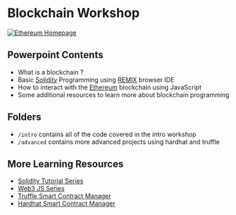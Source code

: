 # Blockchain Workshop

<a href="https://ethereum.org/"><img src="https://ethereum.org/static/28214bb68eb5445dcb063a72535bc90c/3bf79/hero.png" alt="Ethereum Homepage"></a>

## Powerpoint Contents
* What is a blockchain ?
* Basic [Solidity](https://soliditylang.org/) Programming using [REMIX](https://remix.ethereum.org/) browser IDE 
* How to interact with the [Ethereum](https://ethereum.org/) blockchain using JavaScript
* Some additional resources to learn more about blockchain programming

## Folders
* `/intro` contains all of the code covered in the intro workshop
* `/advanced` contains more advanced projects using hardhat and truffle

## More Learning Resources
* [Solidity Tutorial Series](https://www.youtube.com/watch?v=IkCfIE1VoRo) 
* [Web3 JS Series](https://www.youtube.com/watch?v=t3wM5903ty0&list=PLS5SEs8ZftgXlCGXNfzKdq7nGBcIaVOdN)
* [Truffle Smart Contract Manager](https://www.youtube.com/watch?v=ZaqAwOzEiQ8)
* [Hardhat Smart Contract Manager](https://www.youtube.com/watch?v=9Qpi80dQsGU)
